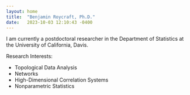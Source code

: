 ```yaml
---
layout: home
title:  "Benjamin Roycraft, Ph.D."
date:   2023-10-03 12:10:43 -0400
---
```


I am currently a postdoctoral researcher in the Department of Statistics at the University of California, Davis.

Research Interests:
- Topological Data Analysis
- Networks
- High-Dimensional Correlation Systems
- Nonparametric Statistics

